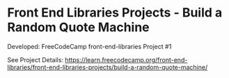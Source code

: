 # Front End Libraries Projects - Build a Random Quote Machine
Developed: FreeCodeCamp front-end-libraries Project #1

See Project Details: https://learn.freecodecamp.org/front-end-libraries/front-end-libraries-projects/build-a-random-quote-machine/
